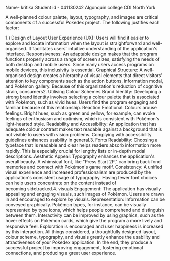 Name- kritika
Student id - 041130242
Algonquin college CDI North York

A well-planned colour palette, layout, typography, and images are critical components of a successful Pokedex project. The following justifies each factor:

1.) Design of Layout
User Experience (UX): Users will find it easier to explore and locate information when the layout is straightforward and well-organised. It facilitates users' intuitive understanding of the application's interface.
Responsiveness: An adaptable design makes that the program functions properly across a range of screen sizes, satisfying the needs of both desktop and mobile users. Since many users access programs on mobile devices, this inclusivity is essential.
Graphical Structure: A well-organised design creates a hierarchy of visual elements that direct visitors' attention to key components such as the action buttons, information modal, and Pokémon gallery. Because of this organization's reduction of cognitive strain, consumers2. Utilising Colour Schemes
Brand Identity: Developing a strong brand identity involves selecting a colour palette that is associated with Pokémon, such as vivid hues. Users find the program engaging and familiar because of this relationship.
Reaction Emotional: Colours arouse feelings. Bright hues, such as green and yellow, for example, can evoke feelings of enthusiasm and optimism, which is consistent with Pokémon's light-hearted style.
Readability and Accessibility: An application that has adequate colour contrast makes text readable against a background that is not visible to users with vision problems. Complying with accessibility guidelines enhances usability in general.3. Fonts
Readability: Choosing a typeface that is readable and clear helps readers absorb information more rapidly. This is especially crucial for lengthy lists or in-depth modal descriptions.
Aesthetic Appeal: Typography enhances the application's overall beauty. A whimsical font, like "Press Start 2P," can bring back fond memories and connect with Pokémon's game motif.
Consistency: A unified visual experience and increased professionalism are produced by the application's consistent usage of typography. Having fewer font choices can help users concentrate on the content instead of becoming sidetracked.4. visuals Engagement: The application has visually appealing and engaging visuals, such images of Pokémon. Users are drawn in and encouraged to explore by visuals.
Representation: Information can be conveyed graphically. Pokémon types, for instance, can be visually represented by type icons, which helps people comprehend and distinguish between them.
Interactivity can be improved by using graphics, such as the hover effects on Pokémon cards, which give the program a more lively and responsive feel. Exploration is encouraged and user happiness is increased by this interaction.
All things considered, a thoughtfully designed layout, colour scheme, typography, and visuals greatly enhance the usability and attractiveness of your Pokedex application. In the end, they produce a successful project by improving engagement, fostering emotional connections, and producing a great user experience.
